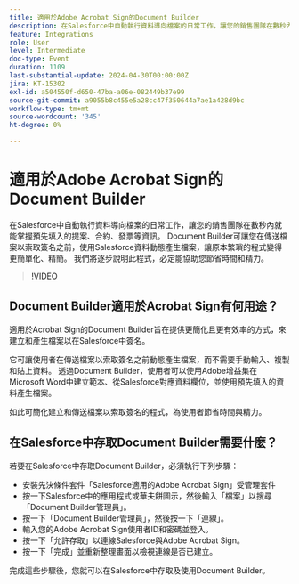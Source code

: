 ```yaml
---
title: 適用於Adobe Acrobat Sign的Document Builder
description: 在Salesforce中自動執行資料導向檔案的日常工作，讓您的銷售團隊在數秒內就能掌握預先填入的提案、合約、發票等資訊。 Document Builder可讓您在傳送檔案以索取簽名之前，使用Salesforce資料動態產生檔案，讓原本繁瑣的程式變得更簡單化、精簡。
feature: Integrations
role: User
level: Intermediate
doc-type: Event
duration: 1109
last-substantial-update: 2024-04-30T00:00:00Z
jira: KT-15302
exl-id: a504550f-d650-47ba-a06e-082449b37e99
source-git-commit: a9055b8c455e5a28cc47f350644a7ae1a428d9bc
workflow-type: tm+mt
source-wordcount: '345'
ht-degree: 0%

---
```


# 適用於Adobe Acrobat Sign的Document Builder

在Salesforce中自動執行資料導向檔案的日常工作，讓您的銷售團隊在數秒內就能掌握預先填入的提案、合約、發票等資訊。 Document Builder可讓您在傳送檔案以索取簽名之前，使用Salesforce資料動態產生檔案，讓原本繁瑣的程式變得更簡單化、精簡。 我們將逐步說明此程式，必定能協助您節省時間和精力。

>[!VIDEO](https://video.tv.adobe.com/v/3428193/?learn=on)

## Document Builder適用於Acrobat Sign有何用途？

適用於Acrobat Sign的Document Builder旨在提供更簡化且更有效率的方式，來建立和產生檔案以在Salesforce中簽名。

它可讓使用者在傳送檔案以索取簽名之前動態產生檔案，而不需要手動輸入、複製和貼上資料。 透過Document Builder，使用者可以使用Adobe增益集在Microsoft Word中建立範本、從Salesforce對應資料欄位，並使用預先填入的資料產生檔案。

如此可簡化建立和傳送檔案以索取簽名的程式，為使用者節省時間與精力。

## 在Salesforce中存取Document Builder需要什麼？

若要在Salesforce中存取Document Builder，必須執行下列步驟：

* 安裝先決條件套件「Salesforce適用的Adobe Acrobat Sign」受管理套件
* 按一下Salesforce中的應用程式或華夫餅圖示，然後輸入「檔案」以搜尋「Document Builder管理員」。
* 按一下「Document Builder管理員」，然後按一下「連線」。
* 輸入您的Adobe Acrobat Sign使用者ID和密碼並登入。
* 按一下「允許存取」以連線Salesforce與Adobe Acrobat Sign。
* 按一下「完成」並重新整理畫面以檢視連線是否已建立。

完成這些步驟後，您就可以在Salesforce中存取及使用Document Builder。
